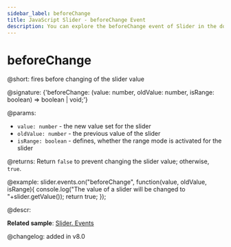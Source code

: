 ```yaml
---
sidebar_label: beforeChange
title: JavaScript Slider - beforeChange Event 
description: You can explore the beforeChange event of Slider in the documentation of the DHTMLX JavaScript UI library. Browse developer guides and API reference, try out code examples and live demos, and download a free 30-day evaluation version of DHTMLX Suite.
---
```


# beforeChange

@short: fires before changing of the slider value

@signature: {'beforeChange: (value: number, oldValue: number, isRange: boolean) => boolean | void;'}

@params:
- `value: number` - the new value set for the slider
- `oldValue: number` - the previous value of the slider
- `isRange: boolean` - defines, whether the range mode is activated for the slider

@returns:
Return `false` to prevent changing the slider value; otherwise, `true`.

@example:
slider.events.on("beforeChange", function(value, oldValue, isRange){
    console.log("The value of a slider will be changed to "+slider.getValue());
    return true;
});

@descr:

**Related sample**: [Slider. Events](https://snippet.dhtmlx.com/sc7ov54z)

@changelog: added in v8.0
